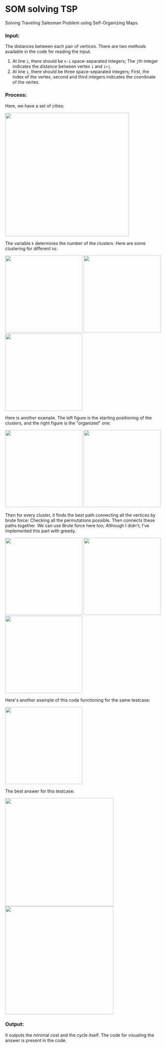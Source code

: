 # SOM solving TSP
Solving Traveling Salesman Problem using Self-Organizing Maps.

### Input:
The distances between each pair of vertices. There are two methods available in the code for reading the input. 
1.  At line `i`, there should be `n-i` space-separated integers; The `j`th integer indicates the distance between vertex `i` and `i+j`. 
2.  At line `i`, there should be three space-separated integers; First, the index of the vertex, second and third integers indicates the coordinate of the vertex.

### Process:
Here, we have a set of cities:

<p float="left">
  <img src="https://user-images.githubusercontent.com/12760574/130592580-c57b4ede-2ee0-429c-9222-3d09ffb8a4a2.png" width="400" />
</p>

The variable `k` determines the number of the clusters. Here are some clustering for different `k`s:

<p float="left">
  <img src="https://user-images.githubusercontent.com/12760574/130632332-e3906332-303f-487c-9387-e6f481b1edd2.png" width="250" />
  <img src="https://user-images.githubusercontent.com/12760574/130632345-3ede9374-dca2-4d9e-b0f5-de3f6a5b1e70.png" width="250" />
  <img src="https://user-images.githubusercontent.com/12760574/130632350-3fcc1b52-0cc9-478e-b99f-0d2de1ccbdf9.png" width="250" />
</p>

Here is another example. The left figure is the starting positioning of the clusters, and the right figure is the "organized" one:
<p float="left">
  <img src="https://user-images.githubusercontent.com/12760574/130633746-bc516a7d-dda5-4e05-a182-dca7bafed46b.png" width="250" />
  <img src="https://user-images.githubusercontent.com/12760574/130633754-f4e01538-9a03-4d07-a145-731fb25aca3b.png" width="250" />
</p>

Then for every cluster, it finds the best path connecting all the vertices by brute force: Checking all the permutations possible. Then connects these paths together. We can use Brute force here too; Although I didn't; I've implemented this part with greedy.


<p float="left">
  <img src="https://user-images.githubusercontent.com/12760574/130633754-f4e01538-9a03-4d07-a145-731fb25aca3b.png" width="250" />
  <img src="https://user-images.githubusercontent.com/12760574/130635185-f9bea225-38a9-448e-9256-865847b144c2.png" width="250" />
  <img src="https://user-images.githubusercontent.com/12760574/130634832-499190a1-a0bd-41e9-9622-e08bb99e2083.png" width="250" />
</p>

Here's another example of this code functioning for the same testcase:

<p float="left">
  <img src="https://user-images.githubusercontent.com/12760574/130635729-a4f179a7-2703-4a43-878b-fc55aeba644f.png" height="250" />
</p>

The best answer for this testcase:
<p float="left">
  <img src="https://user-images.githubusercontent.com/12760574/130592580-c57b4ede-2ee0-429c-9222-3d09ffb8a4a2.png" width="350" />
  <img src="https://user-images.githubusercontent.com/12760574/130636053-d6de26d8-030f-4f91-9c43-98e86c086bbc.png" width="350" />
</p>


### Output:
It outputs the minimal cost and the cycle itself. The code for visualing the answer is present in the code.
